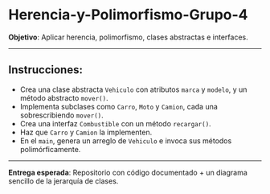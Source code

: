# Herencia-y-Polimorfismo-Grupo-4

**Objetivo**: Aplicar herencia, polimorfismo, clases abstractas e interfaces.

---

## Instrucciones:

- Crea una clase abstracta `Vehiculo` con atributos `marca` y `modelo`, y un método abstracto `mover()`.
- Implementa subclases como `Carro`, `Moto` y `Camion`, cada una sobrescribiendo `mover()`. 
- Crea una interfaz `Combustible` con un método `recargar()`.
- Haz que `Carro` y `Camion` la implementen. 
- En el `main`, genera un arreglo de `Vehiculo` e invoca sus métodos polimórficamente. 
---
**Entrega esperada**: Repositorio con código documentado + un diagrama sencillo de la jerarquía de clases.
